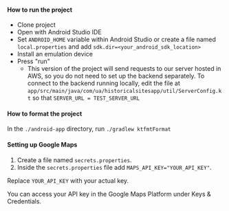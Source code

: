 #### How to run the project

- Clone project
- Open with Android Studio IDE
- Set `ANDROID_HOME` variable within Android Studio or create a file named `local.properties` and add `sdk.dir=<your_android_sdk_location>`
- Install an emulation device
- Press "run"
    - This version of the project will send requests to our server hosted in AWS, so you do not need
      to set up the backend separately. To connect to the backend running locally, edit the file
      at `app/src/main/java/com/ua/historicalsitesapp/util/ServerConfig.kt` so
      that `SERVER_URL = TEST_SERVER_URL`

#### How to format the project

In the `./android-app` directory, run `./gradlew ktfmtFormat`

#### Setting up Google Maps

1. Create a file named `secrets.properties`.
2. Inside the `secrets.properties` file add `MAPS_API_KEY="YOUR_API_KEY"`.

Replace `YOUR_API_KEY` with your actual key.

You can access your API key in the Google Maps Platform under Keys & Credentials.



